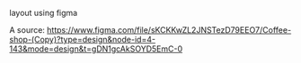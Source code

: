 layout using figma

A source: https://www.figma.com/file/sKCKKwZL2JNSTezD79EEO7/Coffee-shop-(Copy)?type=design&node-id=4-143&mode=design&t=gDN1gcAkSOYD5EmC-0